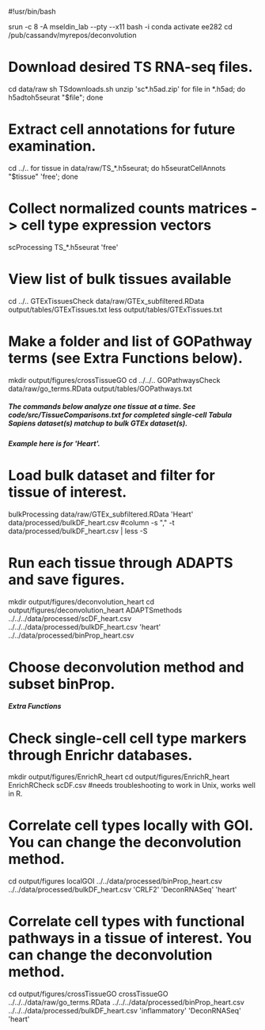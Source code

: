 #!usr/bin/bash

srun -c 8 -A mseldin_lab --pty --x11 bash -i
conda activate ee282
cd /pub/cassandv/myrepos/deconvolution

# Download desired TS RNA-seq files.
cd data/raw
sh TSdownloads.sh
unzip 'sc*.h5ad.zip'
for file in *.h5ad; do h5adtoh5seurat "$file"; done

# Extract cell annotations for future examination.
cd ../..
for tissue in data/raw/TS_*.h5seurat; do h5seuratCellAnnots "$tissue" 'free'; done

# Collect normalized counts matrices -> cell type expression vectors
scProcessing TS_*.h5seurat 'free'

# View list of bulk tissues available
cd ../..
GTExTissuesCheck data/raw/GTEx_subfiltered.RData output/tables/GTExTissues.txt
less output/tables/GTExTissues.txt

# Make a folder and list of GOPathway terms (see Extra Functions below).
mkdir output/figures/crossTissueGO
cd ../../..
GOPathwaysCheck data/raw/go_terms.RData output/tables/GOPathways.txt



##### The commands below analyze one tissue at a time. See code/src/TissueComparisons.txt for completed single-cell Tabula Sapiens dataset(s) matchup to bulk GTEx dataset(s).
##### Example here is for 'Heart'.

# Load bulk dataset and filter for tissue of interest.
bulkProcessing data/raw/GTEx_subfiltered.RData 'Heart' data/processed/bulkDF_heart.csv
#column -s "," -t data/processed/bulkDF_heart.csv | less -S

# Run each tissue through ADAPTS and save figures.
mkdir output/figures/deconvolution_heart
cd output/figures/deconvolution_heart
ADAPTSmethods ../../../data/processed/scDF_heart.csv ../../../data/processed/bulkDF_heart.csv 'heart' ../../data/processed/binProp_heart.csv

# Choose deconvolution method and subset binProp.


##### Extra Functions

# Check single-cell cell type markers through Enrichr databases.
mkdir output/figures/EnrichR_heart
cd output/figures/EnrichR_heart
EnrichRCheck scDF.csv #needs troubleshooting to work in Unix, works well in R.

# Correlate cell types locally with GOI. You can change the deconvolution method.
cd output/figures
localGOI ../../data/processed/binProp_heart.csv ../../data/processed/bulkDF_heart.csv 'CRLF2' 'DeconRNASeq' 'heart'

# Correlate cell types with functional pathways in a tissue of interest. You can change the deconvolution method.
cd output/figures/crossTissueGO
crossTissueGO ../../../data/raw/go_terms.RData ../../../data/processed/binProp_heart.csv ../../../data/processed/bulkDF_heart.csv 'inflammatory' 'DeconRNASeq' 'heart'
